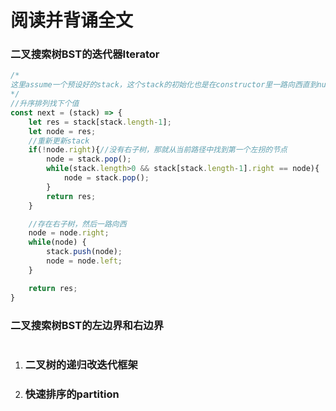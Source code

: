 # 阅读并背诵全文

### **二叉搜索树BST的迭代器Iterator**
```js
/*
这里assume一个预设好的stack，这个stack的初始化也是在constructor里一路向西直到null；
*/
//升序排列找下个值
const next = (stack) => {
    let res = stack[stack.length-1];
    let node = res;
    //重新更新stack
    if(!node.right){//没有右子树，那就从当前路径中找到第一个左拐的节点
        node = stack.pop();
        while(stack.length>0 && stack[stack.length-1].right == node){
            node = stack.pop();
        }
        return res;
    }

    //存在右子树，然后一路向西
    node = node.right;
    while(node) {
	    stack.push(node);
	    node = node.left;
    }

    return res;
}
```

### **二叉搜索树BST的左边界和右边界**
```js

```
1. ### **二叉树的递归改迭代框架**
1. ### **快速排序的partition**